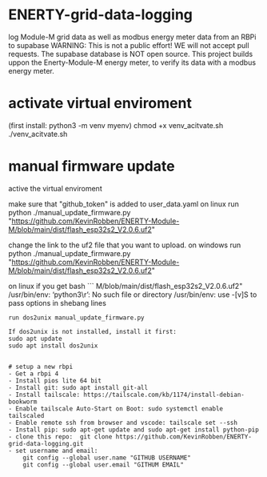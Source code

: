 # ENERTY-grid-data-logging
log Module-M grid data as well as modbus energy meter data from an RBPi to supabase
WARNING: This is not a public effort! WE will not accept pull requests. The supabase database is NOT open source. 
This project builds uppon the Enerty-Module-M energy meter, to verify its data with a modbus energy meter.


# activate virtual enviroment
(first install: python3 -m venv myenv)
chmod +x venv_acitvate.sh
./venv_acitvate.sh


# manual firmware update
active the virtual enviroment

make sure that "github_token" is added to user_data.yaml
on linux run python ./manual_update_firmware.py "https://github.com/KevinRobben/ENERTY-Module-M/blob/main/dist/flash_esp32s2_V2.0.6.uf2"

change the link to the uf2 file that you want to upload.
on windows run python ./manual_update_firmware.py "https://github.com/KevinRobben/ENERTY-Module-M/blob/main/dist/flash_esp32s2_V2.0.6.uf2"


on linux if you get 
bash ```
M/blob/main/dist/flash_esp32s2_V2.0.6.uf2"
/usr/bin/env: ‘python3\r’: No such file or directory
/usr/bin/env: use -[v]S to pass options in shebang lines
```
run dos2unix manual_update_firmware.py

If dos2unix is not installed, install it first:
sudo apt update
sudo apt install dos2unix


# setup a new rbpi
- Get a rbpi 4
- Install pios lite 64 bit
- Install git: sudo apt install git-all
- Install tailscale: https://tailscale.com/kb/1174/install-debian-bookworm
- Enable tailscale Auto-Start on Boot: sudo systemctl enable tailscaled
- Enable remote ssh from browser and vscode: tailscale set --ssh
- Install pip: sudo apt-get update and sudo apt-get install python-pip
- clone this repo:  git clone https://github.com/KevinRobben/ENERTY-grid-data-logging.git
- set username and email:
    git config --global user.name "GITHUB USERNAME" 
    git config --global user.email "GITHUM EMAIL"